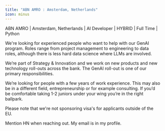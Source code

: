 ```yaml
---
title: "ABN AMRO : Amsterdam, Netherlands"
icon: minus
---
```

ABN AMRO | Amsterdam, Netherlands | AI Developer | HYBRID | Full Time | Python

We&#x27;re looking for experienced people who want to help with our GenAI program. Roles range from project management to engineering to data roles, although there is less hard data science where LLMs are involved.

We’re part of Strategy &amp; Innovation and we work on new products and new technology roll-outs across the bank. The GenAI roll-out is one of our primary responsibilities.

We’re looking for people with a few years of work experience. This may also be in a different field, entrepreneurship or for example consulting. If you’d be comfortable taking 1-2 juniors under your wing you’re in the right ballpark.

Please note that we&#x27;re not sponsoring visa&#x27;s for applicants outside of the EU.

Mention HN when reaching out. My email is in my profile.
